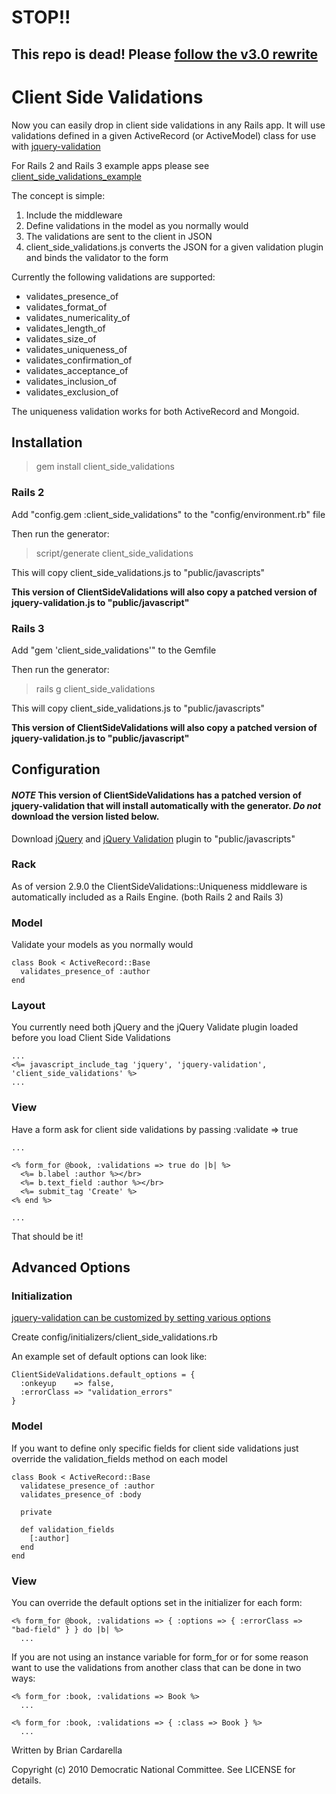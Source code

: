 # STOP!! #

## This repo is dead! Please [follow the v3.0 rewrite](https://github.com/bcardarella/client_side_validations) ##

# Client Side Validations
Now you can easily drop in client side validations in any Rails app. It will use validations defined in a given ActiveRecord (or ActiveModel) class for use with [jquery-validation](http://bassistance.de/jquery-plugins/jquery-plugin-validation/)

For Rails 2 and Rails 3 example apps please see [client_side_validations_example](http://github.com/dnclabs/client_side_validations_examples)

The concept is simple:

1. Include the middleware
2. Define validations in the model as you normally would
3. The validations are sent to the client in JSON
4. client_side_validations.js converts the JSON for a given validation plugin and binds the validator to the form

Currently the following validations are supported:

* validates_presence_of
* validates_format_of
* validates_numericality_of
* validates_length_of
* validates_size_of
* validates_uniqueness_of
* validates_confirmation_of
* validates_acceptance_of
* validates_inclusion_of
* validates_exclusion_of

The uniqueness validation works for both ActiveRecord and Mongoid.

## Installation
> gem install client_side_validations

### Rails 2
Add "config.gem :client_side_validations" to the "config/environment.rb" file

Then run the generator:
   > script/generate client_side_validations

This will copy client_side_validations.js to "public/javascripts"

**This version of ClientSideValidations will also copy a patched version of jquery-validation.js to "public/javascript"**

### Rails 3
Add "gem 'client_side_validations'" to the Gemfile

Then run the generator:
   > rails g client_side_validations

This will copy client_side_validations.js to "public/javascripts"

**This version of ClientSideValidations will also copy a patched version of jquery-validation.js to "public/javascript"**

## Configuration
#### *NOTE* This version of ClientSideValidations has a patched version of jquery-validation that will install automatically with the generator. *Do not* download the version listed below.
Download [jQuery](http://docs.jquery.com/Downloading_jQuery) and [jQuery Validation](http://bassistance.de/jquery-plugins/jquery-plugin-validation/) plugin to "public/javascripts"

### Rack
As of version 2.9.0 the ClientSideValidations::Uniqueness middleware is automatically included as a Rails Engine. (both Rails 2 and Rails 3)

### Model
Validate your models as you normally would

    class Book < ActiveRecord::Base
      validates_presence_of :author
    end

### Layout
You currently need both jQuery and the jQuery Validate plugin loaded before you load Client Side Validations

    ...
    <%= javascript_include_tag 'jquery', 'jquery-validation', 'client_side_validations' %>
    ...
   
### View
Have a form ask for client side validations by passing :validate => true

    ...
    
    <% form_for @book, :validations => true do |b| %>
      <%= b.label :author %></br>
      <%= b.text_field :author %></br>
      <%= submit_tag 'Create' %>
    <% end %>
    
    ...
   
That should be it!

## Advanced Options

### Initialization
[jquery-validation can be customized by setting various options](http://docs.jquery.com/Plugins/Validation/validate#toptions)

Create config/initializers/client_side_validations.rb

An example set of default options can look like:

    ClientSideValidations.default_options = {
      :onkeyup    => false,
      :errorClass => "validation_errors"
    }
    
### Model
If you want to define only specific fields for client side validations just override the validation_fields method on each model

    class Book < ActiveRecord::Base
      validatese_presence_of :author
      validates_presence_of :body
      
      private
      
      def validation_fields
        [:author]
      end
    end
    

### View
You can override the default options set in the initializer for each form:

    <% form_for @book, :validations => { :options => { :errorClass => "bad-field" } } do |b| %>
      ...
      
If you are not using an instance variable for form_for or for some reason want to use the validations from another class that can be done in two ways:

    <% form_for :book, :validations => Book %>
      ...
      
    <% form_for :book, :validations => { :class => Book } %>
      ...
      
Written by Brian Cardarella

Copyright (c) 2010 Democratic National Committee. See LICENSE for details.
